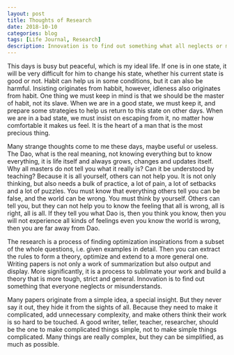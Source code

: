 ```yaml
---
layout: post
title: Thoughts of Research
date: 2018-10-10
categories: blog
tags: [Life Journal, Research]
description: Innovation is to find out something what all neglects or misunderstand.
---
```


This days is busy but peaceful, which is my ideal life. 
If one is in one state, it will be very difficult for him to change his state, whether his current state is good or not.
Habit can help us in some conditions, but it can also be harmful.
Insisting originates from habbit, however, idleness also originates from habit.
One thing we must keep in mind is that we should be the master of habit, not its slave.
When we are in a good state, we must keep it, and prepare some strategies to help us return to this state on other days.
When we are in a bad state, we must insist on escaping from it, no matter how comfortable it makes us feel.
It is the heart of a man that is the most precious thing.

Many strange thoughts come to me these days, maybe useful or useless.
The Dao, what is the real meaning, not knowing everything but to know everything, it is life itself and always grows, changes and updates itself.
Why all masters do not tell you what it really is? Can it be understood by teaching?
Because it is all yourself, others can not help you.
It is not only thinking, but also needs a bulk of practice, a lot of pain, a lot of setbacks and a lot of puzzles.
You must know that everything others tell you can be false, and the world can be wrong.
You must think by yourself.
Others can tell you, but they can not help you to know the feeling that all is wrong, all is right, all is all.
If they tell you what Dao is, then you think you know, then you will not experience all kinds of feelings even you know the world is wrong, then you are far away from Dao.

The research is a process of finding optimization inspirations from a subset of the whole questions, i.e. given examples in detail. 
Then you can extract the rules to form a theory, optimize and extend to a more general one. 
Writing papers is not only a work of summarization but also output and display.
More significantly, it is a process to sublimate your work and build a theory that is more tough, strict and general.
Innovation is to find out something that everyone neglects or misunderstands.

Many papers originate from a simple idea, a special insight.
But they never say it out, they hide it from the sights of all.
Because they need to make it complicated, add unnecessary complexity, and make others think their work is so hard to be touched.
A good writer, teller, teacher, researcher, should be the one to make complicated things simple, not to make simple things complicated.
Many things are really complex, but they can be simplified, as much as possible.

